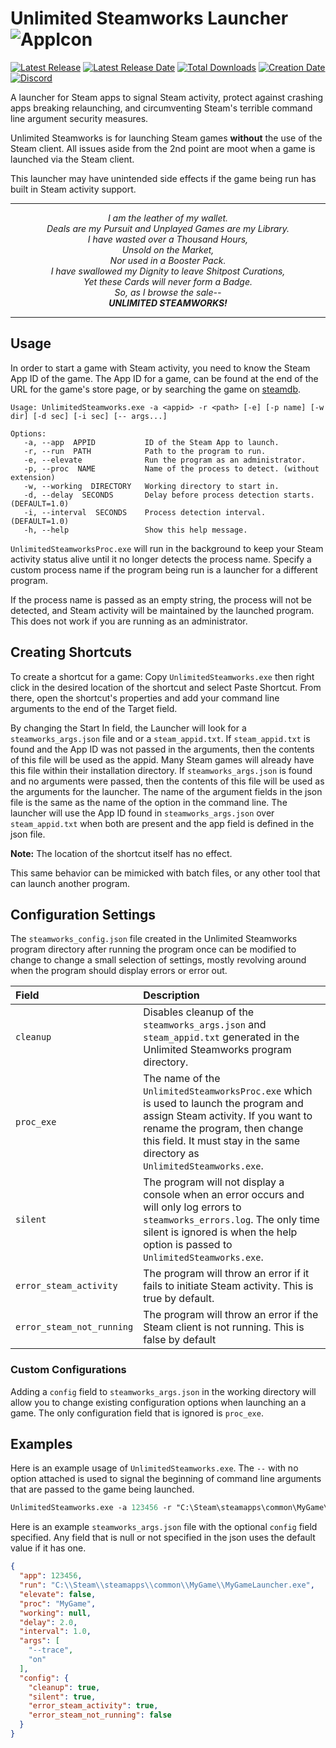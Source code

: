 # Unlimited Steamworks Launcher ![AppIcon](https://i.imgur.com/lxLaZ7X.png)

[![Latest Release](https://img.shields.io/github/release-pre/trigger-death/UnlimitedSteamworks.svg?style=flat&label=version)](https://github.com/trigger-death/UnlimitedSteamworks/releases/latest)
[![Latest Release Date](https://img.shields.io/github/release-date-pre/trigger-death/UnlimitedSteamworks.svg?style=flat&label=released)](https://github.com/trigger-death/UnlimitedSteamworks/releases/latest)
[![Total Downloads](https://img.shields.io/github/downloads/trigger-death/UnlimitedSteamworks/total.svg?style=flat)](https://github.com/trigger-death/UnlimitedSteamworks/releases)
[![Creation Date](https://img.shields.io/badge/created-april%202019-A642FF.svg?style=flat)](https://github.com/trigger-death/UnlimitedSteamworks/commit/b6691de97410dac4648ca32303415940113e02f8)
[![Discord](https://img.shields.io/discord/436949335947870238.svg?style=flat&logo=discord&label=chat&colorB=7389DC&link=https://discord.gg/vB7jUbY)](https://discord.gg/vB7jUbY)

A launcher for Steam apps to signal Steam activity, protect against crashing apps breaking relaunching, and circumventing Steam's terrible command line argument security measures.

Unlimited Steamworks is for launching Steam games **without** the use of the Steam client. All issues aside from the 2nd point are moot when a game is launched via the Steam client.

This launcher may have unintended side effects if the game being run has built in Steam activity support.

***

<p align="center"><i>
I am the leather of my wallet.<br/>
Deals are my Pursuit and Unplayed Games are my Library.<br/>
I have wasted over a Thousand Hours,<br/>
Unsold on the Market,<br/>
Nor used in a Booster Pack.<br/>
I have swallowed my Dignity to leave Shitpost Curations,<br/>
Yet these Cards will never form a Badge.<br/>
So, as I browse the sale--<br/>
<b>UNLIMITED STEAMWORKS!</b><br/>
</i></p>

***

## Usage

In order to start a game with Steam activity, you need to know the Steam App ID of the game. The App ID for a game, can be found at the end of the URL for the game's store page, or by searching the game on [steamdb](https://steamdb.info/).

```
Usage: UnlimitedSteamworks.exe -a <appid> -r <path> [-e] [-p name] [-w dir] [-d sec] [-i sec] [-- args...]

Options:
   -a, --app  APPID           ID of the Steam App to launch.
   -r, --run  PATH            Path to the program to run.
   -e, --elevate              Run the program as an administrator.
   -p, --proc  NAME           Name of the process to detect. (without extension)
   -w, --working  DIRECTORY   Working directory to start in.
   -d, --delay  SECONDS       Delay before process detection starts. (DEFAULT=1.0)
   -i, --interval  SECONDS    Process detection interval. (DEFAULT=1.0)
   -h, --help                 Show this help message.
```

`UnlimitedSteamworksProc.exe` will run in the background to keep your Steam activity status alive until it no longer detects the process name. Specify a custom process name if the program being run is a launcher for a different program.

If the process name is passed as an empty string, the process will not be detected, and Steam activity will be maintained by the launched program. This does not work if you are running as an administrator.

## Creating Shortcuts

To create a shortcut for a game: Copy `UnlimitedSteamworks.exe` then right click in the desired location of the shortcut and select Paste Shortcut. From there, open the shortcut's properties and add your command line arguments to the end of the Target field.

By changing the Start In field, the Launcher will look for a `steamworks_args.json` file and or a `steam_appid.txt`. If `steam_appid.txt` is found and the App ID was not passed in the arguments, then the contents of this file will be used as the appid. Many Steam games will already have this file within their installation directory. If `steamworks_args.json` is found and no arguments were passed, then the contents of this file will be used as the arguments for the launcher. The name of the argument fields in the json file is the same as the name of the option in the command line. The launcher will use the App ID found in `steamworks_args.json` over `steam_appid.txt` when both are present and the app field is defined in the json file.

**Note:** The location of the shortcut itself has no effect.

This same behavior can be mimicked with batch files, or any other tool that can launch another program.

## Configuration Settings

The `steamworks_config.json` file created in the Unlimited Steamworks program directory after running the program once can be modified to change to change a small selection of settings, mostly revolving around when the program should display errors or error out.

|Field|Description|
|:--|:--|
|`cleanup`|Disables cleanup of the `steamworks_args.json` and `steam_appid.txt` generated in the Unlimited Steamworks program directory.
|`proc_exe`|The name of the `UnlimitedSteamworksProc.exe` which is used to launch the program and assign Steam activity. If you want to rename the program, then change this field. It must stay in the same directory as `UnlimitedSteamworks.exe`.
|`silent`|The program will not display a console when an error occurs and will only log errors to `steamworks_errors.log`. The only time silent is ignored is when the help option is passed to `UnlimitedSteamworks.exe`.
|`error_steam_activity`|The program will throw an error if it fails to initiate Steam activity. This is true by default.|
|`error_steam_not_running`|The program will throw an error if the Steam client is not running. This is false by default|

### Custom Configurations

Adding a `config` field to `steamworks_args.json` in the working directory will allow you to change existing configuration options when launching an a game. The only configuration field that is ignored is `proc_exe`.

## Examples

Here is an example usage of `UnlimitedSteamworks.exe`. The `--` with no option attached is used to signal the beginning of command line arguments that are passed to the game being launched.

```ps
UnlimitedSteamworks.exe -a 123456 -r "C:\Steam\steamapps\common\MyGame\MyGameLauncher.exe" -p MyGame -d 2.0 -- --trace on
```

Here is an example `steamworks_args.json` file with the optional `config` field specified. Any field that is null or not specified in the json uses the default value if it has one.

```json
{
  "app": 123456,
  "run": "C:\\Steam\\steamapps\\common\\MyGame\\MyGameLauncher.exe",
  "elevate": false,
  "proc": "MyGame",
  "working": null,
  "delay": 2.0,
  "interval": 1.0,
  "args": [
    "--trace",
    "on"
  ],
  "config": {
    "cleanup": true,
    "silent": true,
    "error_steam_activity": true,
    "error_steam_not_running": false
  }
}
```
